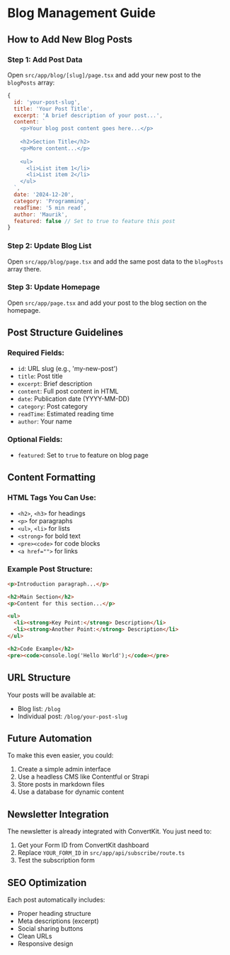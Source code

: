 # Blog Management Guide

## How to Add New Blog Posts

### Step 1: Add Post Data
Open `src/app/blog/[slug]/page.tsx` and add your new post to the `blogPosts` array:

```javascript
{
  id: 'your-post-slug',
  title: 'Your Post Title',
  excerpt: 'A brief description of your post...',
  content: `
    <p>Your blog post content goes here...</p>
    
    <h2>Section Title</h2>
    <p>More content...</p>
    
    <ul>
      <li>List item 1</li>
      <li>List item 2</li>
    </ul>
  `,
  date: '2024-12-20',
  category: 'Programming',
  readTime: '5 min read',
  author: 'Maurik',
  featured: false // Set to true to feature this post
}
```

### Step 2: Update Blog List
Open `src/app/blog/page.tsx` and add the same post data to the `blogPosts` array there.

### Step 3: Update Homepage
Open `src/app/page.tsx` and add your post to the blog section on the homepage.

## Post Structure Guidelines

### Required Fields:
- `id`: URL slug (e.g., 'my-new-post')
- `title`: Post title
- `excerpt`: Brief description
- `content`: Full post content in HTML
- `date`: Publication date (YYYY-MM-DD)
- `category`: Post category
- `readTime`: Estimated reading time
- `author`: Your name

### Optional Fields:
- `featured`: Set to `true` to feature on blog page

## Content Formatting

### HTML Tags You Can Use:
- `<h2>`, `<h3>` for headings
- `<p>` for paragraphs
- `<ul>`, `<li>` for lists
- `<strong>` for bold text
- `<pre><code>` for code blocks
- `<a href="">` for links

### Example Post Structure:
```html
<p>Introduction paragraph...</p>

<h2>Main Section</h2>
<p>Content for this section...</p>

<ul>
  <li><strong>Key Point:</strong> Description</li>
  <li><strong>Another Point:</strong> Description</li>
</ul>

<h2>Code Example</h2>
<pre><code>console.log('Hello World');</code></pre>
```

## URL Structure
Your posts will be available at:
- Blog list: `/blog`
- Individual post: `/blog/your-post-slug`

## Future Automation
To make this even easier, you could:
1. Create a simple admin interface
2. Use a headless CMS like Contentful or Strapi
3. Store posts in markdown files
4. Use a database for dynamic content

## Newsletter Integration
The newsletter is already integrated with ConvertKit. You just need to:
1. Get your Form ID from ConvertKit dashboard
2. Replace `YOUR_FORM_ID` in `src/app/api/subscribe/route.ts`
3. Test the subscription form

## SEO Optimization
Each post automatically includes:
- Proper heading structure
- Meta descriptions (excerpt)
- Social sharing buttons
- Clean URLs
- Responsive design
